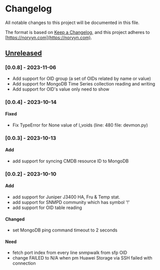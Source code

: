 # Changelog
All notable changes to this project will be documented in this file.

The format is based on [Keep a Changelog](https://keepachangelog.com/en/1.0.0/),
and this project adheres to [https://norvyn.com](https://norvyn.com).

## [Unreleased]
### [0.0.8] - 2023-11-06
- Add support for OID group (a set of OIDs related by name or value)
- Add support for MongoDB Time Series collection reading and writing
- Add support for OID's value only need to show

### [0.0.4] - 2023-10-14
#### Fixed
- Fix TypeError for None value of l_voids (line: 480 file: devmon.py)

### [0.0.3] - 2023-10-13
#### Add
- add support for syncing CMDB resource ID to MongoDB

### [0.0.2] - 2023-10-10
#### Add
- add support for Juniper J3400 HA, Fru & Temp stat.
- add support for SNMPD community which has symbol '!'
- add support for OID table reading

#### Changed
- set MongoDB ping command timeout to 2 seconds

#### Need
- fetch port index from every line snmpwalk from sfp OID
- change FAILED to N/A when pm Huawei Storage via SSH failed with connection




[Unreleased]: https://norvyn.com
[3.3]: https://norvyn.com
